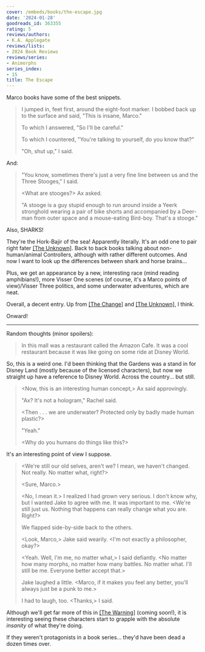 ```yaml
---
cover: /embeds/books/the-escape.jpg
date: '2024-01-28'
goodreads_id: 363355
rating: 5
reviews/authors:
- K.A. Applegate
reviews/lists:
- 2024 Book Reviews
reviews/series:
- Animorphs
series_index:
- 15
title: The Escape
---
```

Marco books have some of the best snippets.

> I jumped in, feet first, around the eight-foot marker. I bobbed back up to the surface and said, "This is insane, Marco."
> 
> To which I answered, "So I'll be careful."
> 
> To which I countered, "You're talking to yourself, do you know that?"
> 
> "Oh, shut up," I said. 

And:

> "You know, sometimes there's just a very fine line between us and the Three Stooges," I said.
> 
> <What are stooges?> Ax asked.
> 
> "A stooge is a guy stupid enough to run around inside a Yeerk stronghold wearing a pair of bike shorts and accompanied by a Deer-man from outer space and a mouse-eating Bird-boy. That's a stooge."

Also, SHARKS!

They're the Hork-Bajir of the sea! Apparently literally. It's an odd one to pair right fater [[The Unknown]](). Back to back books talking about non-human/animal Controllers, although with rather different outcomes. And now I want to look up the differences between shark and horse brains...

Plus, we get an appearance by a new, interesting race (mind reading amphibians!), more Visser One scenes (of course, it's a Marco points of view)/Visser Three politics, and some underwater adventures, which are neat. 

Overall, a decent entry. Up from [[The Change]]() and [[The Unknown]](), I think. 

Onward!

<!--more-->

- - -

Random thoughts (minor spoilers):

> In this mall was a restaurant called the Amazon Cafe. It was a cool restaurant because it was like going on some ride at Disney World.

So, this is a weird one. I'd been thinking that the Gardens was a stand in for Disney Land (mostly because of the licensed characters), but now we straight up have a reference to Disney World. Across the country... but still. 

> <Now, this is an interesting human concept,> Ax said approvingly. <This hologram makes it almost appear that we are under the water.>
> 
> "Ax? It's not a hologram," Rachel said.
> 
> <Then . . . we are underwater? Protected only by badly made human plastic?>
> 
> "Yeah."
> 
> <Why do you humans do things like this?>

It's an interesting point of view I suppose. 

> <We're still our old selves, aren't we? I mean, we haven't changed. Not really. No matter what, right?>
> 
> <Sure, Marco.>
> 
> <No, I mean it.> I realized I had grown very serious. I don't know why, but I wanted Jake to agree with me. It was important to me. <We're still just us. Nothing that happens can really change what you are. Right?>
> 
> We flapped side-by-side back to the others.
> 
> <Look, Marco,> Jake said wearily. <I'm not exactly a philosopher, okay?>
> 
> <Yeah. Well, I'm me, no matter what,> I said defiantly. <No matter how many morphs, no matter how many battles. No matter what. I'll still be me. Everyone better accept that.>
> 
> Jake laughed a little. <Marco, if it makes you feel any better, you'll always just be a punk to me.>
> 
> I had to laugh, too. <Thanks,> I said.

Although we'll get far more of this in [[The Warning]]() (coming soon!), it is interesting seeing these characters start to grapple with the absolute *insanity* of what they're doing. 

If they weren't protagonists in a book series... they'd have been dead a dozen times over. 